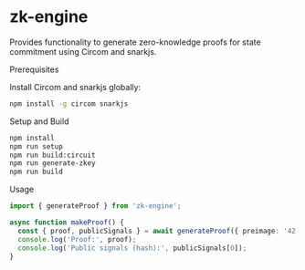 # zk-engine

Provides functionality to generate zero-knowledge proofs for state commitment using Circom and snarkjs.

Prerequisites

Install Circom and snarkjs globally:

```bash
npm install -g circom snarkjs
```

Setup and Build

```bash
npm install
npm run setup
npm run build:circuit
npm run generate-zkey
npm run build
```

Usage

```ts
import { generateProof } from 'zk-engine';

async function makeProof() {
  const { proof, publicSignals } = await generateProof({ preimage: '42' });
  console.log('Proof:', proof);
  console.log('Public signals (hash):', publicSignals[0]);
}
```
